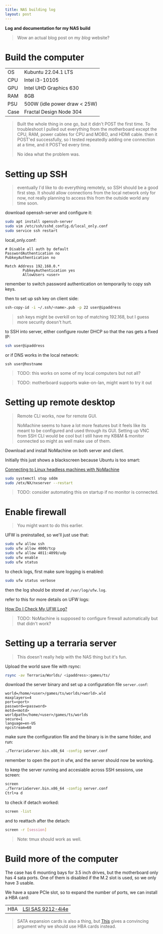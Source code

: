 ```yaml
---
title: NAS building log
layout: post
---
```


<strong>Log and documentation for my NAS build</strong>

> Wow an actual blog post on my _blog_ website?


# Build the computer

|      |                              |
|------|------------------------------|
|  OS  | Kubuntu 22.04.1 LTS          |
|  CPU | Intel i3-10105               |
|  GPU | Intel UHD Graphics 630       |
|  RAM | 8GB                          |
|  PSU | 500W (idle power draw < 25W) |
| Case | Fractal Design Node 304      |

> Built the whole thing in one go, but it didn't POST the first time.
> To troubleshoot I pulled out everything from the motherboard except the CPU, RAM,
> power cables for CPU and MOBO, and HDMI cable.
> then it POST'ed successfully, so I tested repeatedly adding one connection
> at a time, and it POST'ed every time.
>
> No idea what the problem was.


# Setting up SSH

> eventually I'd like to do everything remotely, so SSH should be a good first step.
> It should allow connections from the local network only for now, not really planning
> to access this from the outside world any time soon.

download openssh-server and configure it:

```bash
sudo apt install openssh-server
sudo vim /etc/ssh/sshd_config.d/local_only.conf
sudo service ssh restart
```

local_only.conf:

```
# Disable all auth by default
PasswordAuthentication no
PubkeyAuthentication no

Match Address 192.168.0.*
        PubkeyAuthentication yes
        AllowUsers <user>
```

remember to switch password authentication on temporarily to copy ssh keys.

then to set up ssh key on client side:

```bash
ssh-copy-id -i ~/.ssh/<name>.pub -p 22 user@ipaddress
```

> ssh keys might be overkill on top of matching 192.168,
> but I guess more security doesn't hurt.

to SSH into server, either configure router DHCP so that the nas gets a fixed IP:

```bash
ssh user@ipaddress
```

or if DNS works in the local network:
```
ssh user@hostname
```

> TODO: this works on some of my local computers but not all?

> TODO: motherboard supports wake-on-lan, might want to try it out


# Setting up remote desktop

> Remote CLI works, now for remote GUI.
>
> NoMachine seems to have a lot more features but it feels like its meant to be
> configured and used through its GUI.
> Setting up VNC from SSH CLI would be cool but I still have my KB&M & monitor connected
> so might as well make use of them.

Download and install NoMachine on both server and client.

Initially this just shows a blackscreen because Ubuntu is too smart:

[Connecting to Linux headless machines with NoMachine](https://kb.nomachine.com/AR03P00973)

```bash
sudo systemctl stop sddm
sudo /etx/NX/nxserver --restart
```

> TODO: consider automating this on startup if no monitor is connected.


# Enable firewall

> You might want to do this earlier.

UFW is preinstalled, so we'll just use that:

```bash
sudo ufw allow ssh
sudo ufw allow 4000/tcp
sudo ufw allow 4011:4099/udp
sudo ufw enable
sudo ufw status
```

to check logs, first make sure logging is enabled:

```bash
sudo ufw status verbose
```

then the log should be stored at `/var/log/ufw.log`.

refer to this for more details on UFW logs:

[How Do I Check My UFW Log?](https://linuxhint.com/check-my-ufw-log/)

> TODO: NoMachine is supposed to configure firewall automatically but that didn't work?


# Setting up a terraria server

> This doesn't really help with the NAS thing but it's fun.

Upload the world save file with rsync:

```bash
rsync -av Terraria/Worlds/ <ipaddress>:games/ts/
```

download the server binary and set up a configuration file `server.conf`:

```
world=/home/<user>/games/ts/worlds/<world>.wld
maxplayers=4
port=<port>
password=<password>
motd=<motd>
worldpath=/home/<user>/games/ts/worlds
secure=1
language=en-US
npcstream=60
```

make sure the configuration file and the binary is in the same folder, and run:

```bash
./TerrariaServer.bin.x86_64 -config server.conf
```

remember to open the port in ufw, and the server should now be working.

to keep the server running and accesiable across SSH sessions, use screen:

```bash
screen
./TerrariaServer.bin.x86_64 -config server.conf
Ctrl+a d
```

to check if detach worked:

```bash
screen -list
```

and to reattach after the detach:

```bash
screen -r [session]
```

> Note: tmux should work as well.


# Build more of the computer

The case has 6 mounting bays for 3.5 inch drives, but the motherboard only has 4 sata ports.
One of them is disabled if the M.2 slot is used, so we only have 3 usable.

We have a spare PCIe slot, so to expand the number of ports, we can install a HBA card:

|     |                                                            |
|-----|------------------------------------------------------------|
| HBA | [LSI SAS 9212-4i4e](https://docs.broadcom.com/doc/12353334)|

> SATA expansion cards is also a thing, but
> [This](https://unraid-guides.com/2020/12/07/dont-ever-use-cheap-pci-e-sata-expansion-cards-with-unraid/)
> gives a convincing argument why we should use HBA cards instead.
